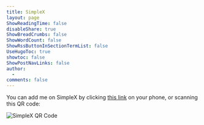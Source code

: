 ```yaml
---
title: SimpleX
layout: page
ShowReadingTime: false
disableShare: true
ShowBreadCrumbs: false
ShowWordCount: false
ShowRssButtonInSectionTermList: false
UseHugoToc: true
showtoc: false
ShowPostNavLinks: false
author:
  -
comments: false
---
```


You can add me on SimpleX by clicking [this link](https://simplex.chat/contact#/?v=1-2&smp=smp%3A%2F%2F0YuTwO05YJWS8rkjn9eLJDjQhFKvIYd8d4xG8X1blIU%3D%40smp8.simplex.im%2FLeseGOnHBaihXD7lvbULjc3gziGk-yLP%23%2F%3Fv%3D1-2%26dh%3DMCowBQYDK2VuAyEAXKoK0kmETtNWHD7MXEhm5wzj368GFVFEt8Z3kT-QryE%253D%26srv%3Dbeccx4yfxxbvyhqypaavemqurytl6hozr47wfc7uuecacjqdvwpw2xid.onion) on your phone, or scanning this QR code:

![SimpleX QR Code](/simplex.jpg)
